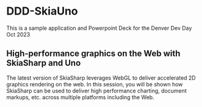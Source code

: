# DDD-SkiaUno
This is a sample application and Powerpoint Deck for the Denver Dev Day Oct 2023

## High-performance graphics on the Web with SkiaSharp and Uno
The latest version of SkiaSharp leverages WebGL to deliver accelerated 2D graphics rendering on the web. In this session, you will be shown how SkiaSharp can be used to deliver high performance charting, document markups, etc. across multiple platforms including the Web.
